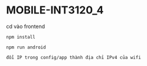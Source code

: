 # MOBILE-INT3120_4


 cd vào frontend

 `npm install`
 
 `npm run android`

`đổi IP trong config/app thành địa chỉ IPv4 của wifi`
